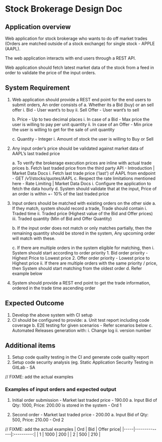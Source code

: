 # Stock Brokerage Design Doc

## Application overview
Web application for stock brokerage who wants to do off market trades (Orders are matched outside of a stock exchange) for single stock -
APPLE (AAPL).

The web application interacts with end users through a REST API.

Web application should fetch latest market data of the stock from a feed in order to validate the price of the input orders.

## System Requirement
1. Web application should provide a REST end point for the end users to submit orders, An order consists of
    a. Whether its a Bid (buy) or an sell offer
        i.  Bid - User want’s to buy
        ii. Sell Offer - User want’s to sell

    b. Price - Up to two decimal places
        i. In case of a Bid - Max price the user is willing to pay per unit quantity
        ii. In case of an Offer - Min price the user is willing to get for the sale of unit quantity

    c. Quantity - Integer
        i. Amount of stock the user is willing to Buy or Sell

2. Any input order’s price should be validated against market data of AAPL’s last traded price

    a. To verify the brokerage execution prices are inline with actual trade prices
    b. Fetch last traded price from the third party API - Introduction | Market Data Docs
        i. Fetch last trade price ('last') of AAPL from endpoint - GET /v1/stocks/quotes/AAPL
    c. Respect the rate limitations mentioned here - Rate Limiting | Market Data Docs
        i. Configure the application to fetch the data hourly
    d. System should validate that at the input, Price of an order is within +- 10% of the last traded price

3. Input orders should be matched with existing orders on the other side
    a. If they match, system should record a trade, Trade should contain
        i. Traded time
        ii. Traded price (Highest value of the Bid and Offer prices)
        iii. Traded quantity (Min of Bid and Offer Quantity)

    b. If the input order does not match or only matches partially, then the remaining quantity should be stored in the system, Any upcoming
    order will match with these.

    c. If there are multiple orders in the system eligible for matching, then
        i. System should start according to order priority
            1. Bid order priority - Highest Price to Lowest price
            2. Offer order priority - Lowest price to Highest price
        ii. If there are multiple orders with the same priority / price, then System should start matching from the oldest order
    d. Refer example below

4. System should provide a REST end point to get the trade information, ordered in the trade time ascending order

## Expected Outcome
1. Develop the above system with CI setup
2. CI should be configured to provide:
    a. Unit test report including code coverage
    b. E2E testing for given scenarios - Refer scenarios below
    c. Automated Releases generation with:
        i. Change log
        ii. version number

## Additional items
1. Setup code quality testing in the CI and generate code quality report
2. Setup code security analysis (eg. Static Application Security Testing in GitLab - SA

// FIXME: add the actual examples 
### Examples of input orders and expected output
1. Initial order submission - Market last traded price - 190.00
    a. Input Bid of Qty: 1000, Price: 200.00 is stored in the system - Ord 1

2. Second order - Market last traded price - 200.00
    a. Input Bid of Qty: 500, Price: 210.00 - Ord 2

// FIXME: add the actual examples 
| Ord | Bid          | Offer price|
|-----|--------------|:----------:|
| 1   | 1000         |  200       |
| 2   | 500          |  210       |


